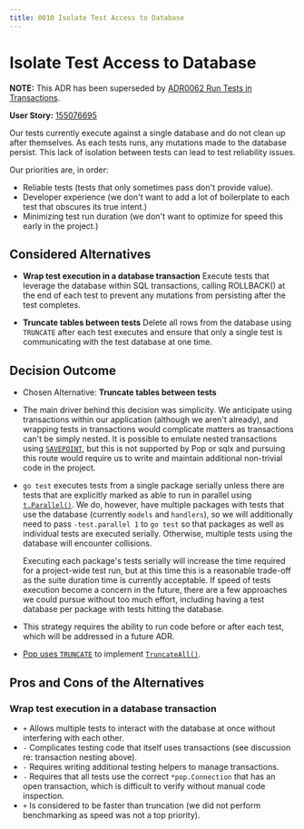 ```yaml
---
title: 0010 Isolate Test Access to Database
---
```

# Isolate Test Access to Database

**NOTE:** This ADR has been superseded by [ADR0062 Run Tests in Transactions](./0062-run-tests-in-transactions.md).

**User Story:** [155076695](https://www.pivotaltracker.com/story/show/155076695)

Our tests currently execute against a single database and do not clean up after themselves. As each tests runs, any mutations made to the database persist. This lack of isolation between tests can lead to test reliability issues.

Our priorities are, in order:

* Reliable tests (tests that only sometimes pass don't provide value).
* Developer experience (we don't want to add a lot of boilerplate to each test that obscures its true intent.)
* Minimizing test run duration (we don't want to optimize for speed this early in the project.)

## Considered Alternatives

* **Wrap test execution in a database transaction** Execute tests that leverage the database within SQL transactions, calling ROLLBACK() at the end of each test to prevent any mutations from persisting after the test completes.

* **Truncate tables between tests** Delete all rows from the database using `TRUNCATE` after each test executes and ensure that only a single test is communicating with the test database at one time.

## Decision Outcome

* Chosen Alternative: **Truncate tables between tests**

* The main driver behind this decision was simplicity. We anticipate using transactions within our application (although we aren't already), and wrapping tests in transactions would complicate matters as transactions can't be simply nested. It is possible to emulate nested transactions using [`SAVEPOINT`](https://www.postgresql.org/docs/8.1/static/sql-savepoint.html), but this is not supported by Pop or sqlx and pursuing this route would require us to write and maintain additional non-trivial code in the project.

* `go test` executes tests from a single package serially unless there are tests that are explicitly marked as able to run in parallel using [`t.Parallel()`](https://golang.org/pkg/testing/#T.Parallel). We do, however, have multiple packages with tests that use the database (currently `models` and `handlers`), so we will additionally need to pass `-test.parallel 1` to `go test` so that packages as well as individual tests are executed serially. Otherwise, multiple tests using the database will encounter collisions.

  Executing each package's tests serially will increase the time required for a project-wide test run, but at this time this is a reasonable trade-off as the suite duration time is currently acceptable. If speed of tests execution become a concern in the future, there are a few approaches we could pursue without too much effort, including having a test database per package with tests hitting the database.

* This strategy requires the ability to run code before or after each test, which will be addressed in a future ADR.

* [Pop uses `TRUNCATE`](https://github.com/gobuffalo/pop/blob/9f77e19c929eda4c13f525296fe751a90de86619/postgresql.go#L232-L248) to implement [`TruncateAll()`](https://godoc.org/github.com/gobuffalo/pop#Connection.TruncateAll).

## Pros and Cons of the Alternatives

### Wrap test execution in a database transaction

* `+` Allows multiple tests to interact with the database at once without interfering with each other.
* `-` Complicates testing code that itself uses transactions (see discussion re: transaction nesting above).
* `-` Requires writing additional testing helpers to manage transactions.
* `-` Requires that all tests use the correct `*pop.Connection` that has an open transaction, which is difficult to verify without manual code inspection.
* `+` Is considered to be faster than truncation (we did not perform benchmarking as speed was not a top priority).
